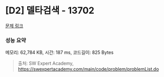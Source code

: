 # [D2] 델타검색 - 13702 

[문제 링크](https://swexpertacademy.com/main/code/problem/problemDetail.do?contestProbId=AX73EWcKxLYDFARO) 

### 성능 요약

메모리: 62,784 KB, 시간: 187 ms, 코드길이: 825 Bytes



> 출처: SW Expert Academy, https://swexpertacademy.com/main/code/problem/problemList.do